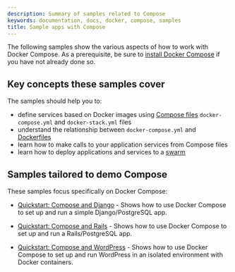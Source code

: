 ```yaml
---
description: Summary of samples related to Compose
keywords: documentation, docs, docker, compose, samples
title: Sample apps with Compose
---
```


The following samples show the various aspects of how to work with Docker
Compose. As a prerequisite, be sure to [install Docker
Compose](/compose/install/) if you have not already done so.

## Key concepts these samples cover

The samples should help you to:

- define services based on Docker images using
  [Compose files](/compose/compose-file.md) `docker-compose.yml` and
  `docker-stack.yml` files
- understand the relationship between `docker-compose.yml` and
  [Dockerfiles](/engine/reference/builder.md)
- learn how to make calls to your application services from Compose files
- learn how to deploy applications and services to a [swarm](/engine/swarm.md)

## Samples tailored to demo Compose

These samples focus specifically on Docker Compose:

- [Quickstart: Compose and Django](/compose/django.md) - Shows how to use Docker Compose to set up and run a simple Django/PostgreSQL app.

- [Quickstart: Compose and Rails](/compose/rails.md) - Shows how to use
Docker Compose to set up and run a Rails/PostgreSQL app.

- [Quickstart: Compose and WordPress](/compose/wordpress.md) - Shows how to
use Docker Compose to set up and run WordPress in an isolated environment
with Docker containers.